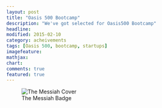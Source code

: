 ```yaml
---
layout: post
title: "Oasis 500 Bootcamp"
description: "We've got selected for Oasis500 Bootcamp"
headline:
modified: 2015-02-10
category: acheivements
tags: [Oasis 500, bootcamp, startups]
imagefeature:
mathjax:
chart:
comments: true
featured: true
---
```

<figure>
  <img src="{{ site.url }}/images/team.jpg" alt="The Messiah Cover">
  <figcaption>The Messiah Badge</figcaption>
</figure>
